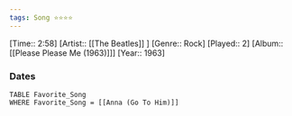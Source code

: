 ```yaml
---
tags: Song ⭐⭐⭐⭐ 
---
```

[Time:: 2:58]
[Artist:: [[The Beatles]] ]
[Genre:: Rock]
[Played:: 2]
[Album:: [[Please Please Me (1963)]]]
[Year:: 1963]
### Dates
````dataview
TABLE Favorite_Song
WHERE Favorite_Song = [[Anna (Go To Him)]]
````